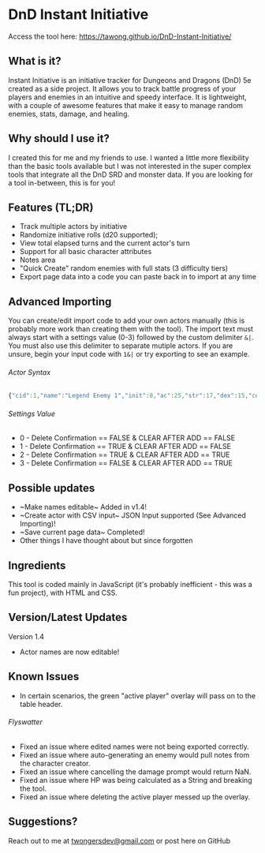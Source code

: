 # DnD Instant Initiative

Access the tool here: https://tawong.github.io/DnD-Instant-Initiative/

## What is it?
Instant Initiative is an initiative tracker for Dungeons and Dragons (DnD) 5e created as a side project. It allows you to track battle progress of your players and enemies in an intuitive and speedy interface. It is lightweight, with a couple of awesome features that make it easy to manage random enemies, stats, damage, and healing.

## Why should I use it?
I created this for me and my friends to use. I wanted a little more flexibility than the basic tools available but I was not interested in the super complex tools that integrate all the DnD SRD and monster data. If you are looking for a tool in-between, this is for you!

## Features (TL;DR)
+ Track multiple actors by initiative
+ Randomize initiative rolls (d20 supported);
+ View total elapsed turns and the current actor's turn
+ Support for all basic character attributes
+ Notes area
+ "Quick Create" random enemies with full stats (3 difficulty tiers)
+ Export page data into a code you can paste back in to import at any time

## Advanced Importing
You can create/edit import code to add your own actors manually (this is probably more work than creating them with the tool).
The import text must always start with a settings value (0-3) followed by the custom delimiter ```&|```. You must also use this delimiter to separate mutiple actors.
If you are unsure, begin your input code with ```1&|``` or try exporting to see an example.

###### Actor Syntax
```javascript
{"cid":1,"name":"Legend Enemy 1","init":8,"ac":25,"str":17,"dex":15,"con":24,"int":14,"wis":17,"cha":23,"hp":432,"notes":""}
```

###### Settings Value
+ 0 - Delete Confirmation == FALSE & CLEAR AFTER ADD == FALSE
+ 1 - Delete Confirmation == TRUE & CLEAR AFTER ADD == FALSE
+ 2 - Delete Confirmation == TRUE & CLEAR AFTER ADD == TRUE
+ 3 - Delete Confirmation == FALSE & CLEAR AFTER ADD == TRUE

## Possible updates
+ ~Make names editable~ Added in v1.4!
+ ~Create actor with CSV input~ JSON Input supported (See Advanced Importing)!
+ ~Save current page data~ Completed!
+ Other things I have thought about but since forgotten

## Ingredients
This tool is coded mainly in JavaScript (it's probably inefficient - this was a fun project), with HTML and CSS.

## Version/Latest Updates
Version 1.4

+ Actor names are now editable!

## Known Issues
+ In certain scenarios, the green "active player" overlay will pass on to the table header.

###### Flyswatter
+ Fixed an issue where edited names were not being exported correctly.
+ Fixed an issue where auto-generating an enemy would pull notes from the character creator.
+ Fixed an issue where cancelling the damage prompt would return NaN.
+ Fixed an issue where HP was being calculated as a String and breaking the tool.
+ Fixed an issue where deleting the active player messed up the overlay.

## Suggestions?
Reach out to me at twongersdev@gmail.com or post here on GitHub
